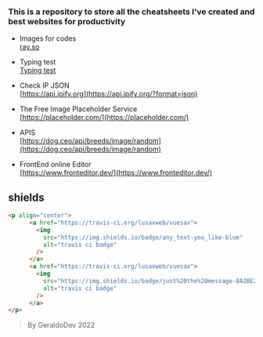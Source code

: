### This is a repository to store all the cheatsheets I've created and best websites for productivity


- Images for codes  
[ray.so](https://ray.so/)
- Typing test  
[Typing test](https://10fastfingers.com/typing-test/portuguese)

- Check IP JSON  
[https://api.ipify.org](https://api.ipify.org/?format=json)

- The Free Image Placeholder Service  
[https://placeholder.com/](https://placeholder.com/) 

- APIS  
[https://dog.ceo/api/breeds/image/random](https://dog.ceo/api/breeds/image/random)

- FrontEnd online Editor  
[https://www.fronteditor.dev/](https://www.fronteditor.dev/)

## shields

```html
<p align="center">
      <a href="https://travis-ci.org/lusaxweb/vuesax">
        <img
          src="https://img.shields.io/badge/any_text-you_like-blue"
          alt="travis ci badge"
        />
      </a>
      <a href="https://travis-ci.org/lusaxweb/vuesax">
        <img
          src="https://img.shields.io/badge/just%20the%20message-8A2BE2"
          alt="travis ci badge"
        />
      </a>
</p>

```


> By GeraldoDev 2022






